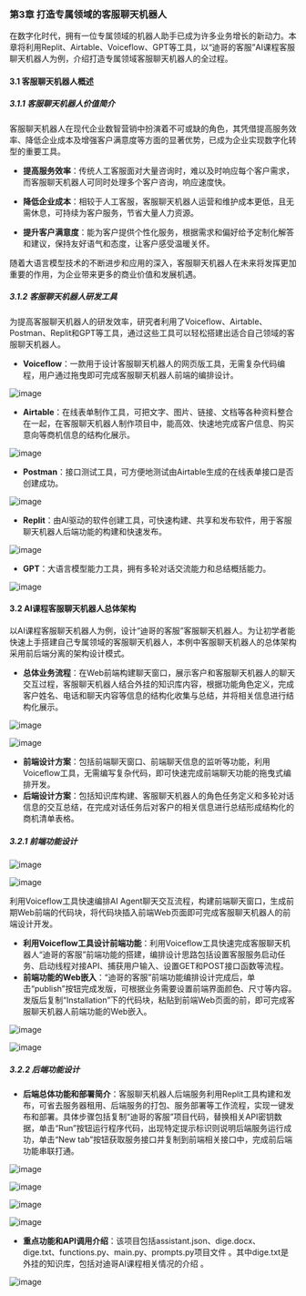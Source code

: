 ### 第3章 打造专属领域的客服聊天机器人
在数字化时代，拥有一位专属领域的机器人助手已成为许多业务增长的新动力。本章将利用Replit、Airtable、Voiceflow、GPT等工具，以“迪哥的客服”AI课程客服聊天机器人为例，介绍打造专属领域客服聊天机器人的全过程。
#### 3.1 客服聊天机器人概述
##### 3.1.1 客服聊天机器人价值简介

客服聊天机器人在现代企业数智营销中扮演着不可或缺的角色，其凭借提高服务效率、降低企业成本及增强客户满意度等方面的显著优势，已成为企业实现数字化转型的重要工具。

- **提高服务效率**：传统人工客服面对大量咨询时，难以及时响应每个客户需求，而客服聊天机器人可同时处理多个客户咨询，响应速度快。

- **降低企业成本**：相较于人工客服，客服聊天机器人运营和维护成本更低，且无需休息，可持续为客户服务，节省大量人力资源。 

- **提升客户满意度**：能为客户提供个性化服务，根据需求和偏好给予定制化解答和建议，保持友好语气和态度，让客户感受温暖关怀。



随着大语言模型技术的不断进步和应用的深入，客服聊天机器人在未来将发挥更加重要的作用，为企业带来更多的商业价值和发展机遇。

##### 3.1.2 客服聊天机器人研发工具

为提高客服聊天机器人的研发效率，研究者利用了Voiceflow、Airtable、Postman、Replit和GPT等工具，通过这些工具可以轻松搭建出适合自己领域的客服聊天机器人。
- **Voiceflow**：一款用于设计客服聊天机器人的网页版工具，无需复杂代码编程，用户通过拖曳即可完成客服聊天机器人前端的编排设计。

![image](https://github.com/user-attachments/assets/dbc2fb9c-7308-4660-b1dd-c1afb6820613)


- **Airtable**：在线表单制作工具，可把文字、图片、链接、文档等各种资料整合在一起，在客服聊天机器人制作项目中，能高效、快速地完成客户信息、购买意向等商机信息的结构化展示。

![image](https://github.com/user-attachments/assets/c594f588-a8db-4d6a-89c0-84e30049df35)


- **Postman**：接口测试工具，可方便地测试由Airtable生成的在线表单接口是否创建成功。 

![image](https://github.com/user-attachments/assets/616f0e77-187e-4dac-9045-df5a3e96506e)


- **Replit**：由AI驱动的软件创建工具，可快速构建、共享和发布软件，用于客服聊天机器人后端功能的构建和快速发布。 

![image](https://github.com/user-attachments/assets/ecf3cf90-4d0e-4f6b-9563-94c29c637136)


- **GPT**：大语言模型能力工具，拥有多轮对话交流能力和总结概括能力。 

![image](https://github.com/user-attachments/assets/3dfc0fd6-a3a6-4f61-b611-a8de988b45b5)


#### 3.2 AI课程客服聊天机器人总体架构
以AI课程客服聊天机器人为例，设计“迪哥的客服”客服聊天机器人。为让初学者能快速上手搭建自己专属领域的客服聊天机器人，本例中客服聊天机器人的总体架构采用前后端分离的架构设计模式。

- **总体业务流程**：在Web前端构建聊天窗口，展示客户和客服聊天机器人的聊天交互过程，客服聊天机器人结合外挂的知识库内容，根据功能角色定义，完成客户姓名、电话和聊天内容等信息的结构化收集与总结，并将相关信息进行结构化展示。

![image](https://github.com/user-attachments/assets/6f08f759-fd07-47d9-b46e-c3e0f0959490)

![image](https://github.com/user-attachments/assets/ae3e40b7-136c-4b82-8c6b-0839605da9f8)


- **前端设计方案**：包括前端聊天窗口、前端聊天信息的监听等功能，利用Voiceflow工具，无需编写复杂代码，即可快速完成前端聊天功能的拖曳式编排开发。 
- **后端设计方案**：包括知识库构建、客服聊天机器人的角色任务定义和多轮对话信息的交互总结，在完成对话任务后对客户的相关信息进行总结形成结构化的商机清单表格。

##### 3.2.1 前端功能设计

![image](https://github.com/user-attachments/assets/61f3f1c0-d68c-4bdf-9428-705c982339a5)

![image](https://github.com/user-attachments/assets/7ab16353-1fe3-4f96-b02c-da382f6814d9)


利用Voiceflow工具快速编排AI Agent聊天交互流程，构建前端聊天窗口，生成前期Web前端的代码块，将代码块插入前端Web页面即可完成客服聊天机器人的前端设计开发。
- **利用Voiceflow工具设计前端功能**：利用Voiceflow工具快速完成客服聊天机器人“迪哥的客服”前端功能的搭建，编排设计思路包括设置客服服务启动任务、启动线程对接API、捕获用户输入、设置GET和POST接口函数等流程。
- **前端功能的Web嵌入**：“迪哥的客服”前端功能编排设计完成后，单击“publish”按钮完成发版，可根据业务需要设置前端界面颜色、尺寸等内容。发版后复制“Installation”下的代码块，粘贴到前端Web页面的</body>前，即可完成客服聊天机器人前端功能的Web嵌入。

![image](https://github.com/user-attachments/assets/8c4f09d3-1d14-429e-bbae-56fe56e3fb44)

![image](https://github.com/user-attachments/assets/7277fc0e-4a55-4207-adc0-62be4b39d79a)


##### 3.2.2 后端功能设计
- **后端总体功能和部署简介**：客服聊天机器人后端服务利用Replit工具构建和发布，可省去服务器租用、后端服务的打包、服务部署等工作流程，实现一键发布和部署。具体步骤包括复制“迪哥的客服”项目代码，替换相关API密钥数据，单击“Run”按钮运行程序代码，出现特定提示标识则说明后端服务运行成功，单击“New tab”按钮获取服务接口并复制到前端相关接口中，完成前后端功能串联打通。

![image](https://github.com/user-attachments/assets/c54f641f-c55c-4581-8655-91ef5093c6d9)

![image](https://github.com/user-attachments/assets/bca215b9-9a94-41bc-896e-bb279d0d483b)

![image](https://github.com/user-attachments/assets/fc7dad8e-de12-4fe9-ae8e-2288e70cb5e6)

![image](https://github.com/user-attachments/assets/2778b3c3-67b6-484c-a63e-5a4cad1d1b8e)

- **重点功能和API调用介绍**：该项目包括assistant.json、dige.docx、dige.txt、functions.py、main.py、prompts.py项目文件 。其中dige.txt是外挂的知识库，包括对迪哥AI课程相关情况的介绍 。

![image](https://github.com/user-attachments/assets/0fe82b7c-f4fc-4434-b519-2dd6dc2133d1)
